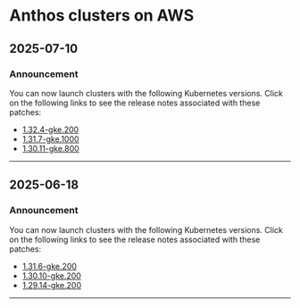 # Anthos clusters on AWS

## 2025-07-10

### Announcement

You can now launch clusters with the following Kubernetes versions. Click on the following links to see the release notes associated with these patches:

* [1.32.4-gke.200](https://cloud.google.com/kubernetes-engine/multi-cloud/docs/aws/reference/supported-versions#1324-gke200)
* [1.31.7-gke.1000](https://cloud.google.com/kubernetes-engine/multi-cloud/docs/aws/reference/supported-versions#1317-gke1000)
* [1.30.11-gke.800](https://cloud.google.com/kubernetes-engine/multi-cloud/docs/aws/reference/supported-versions#13011-gke800)

---
## 2025-06-18

### Announcement

You can now launch clusters with the following Kubernetes versions. Click on the following links to see the release notes associated with these patches:

* [1.31.6-gke.200](https://cloud.google.com/kubernetes-engine/multi-cloud/docs/aws/reference/supported-versions#1316-gke200)
* [1.30.10-gke.200](https://cloud.google.com/kubernetes-engine/multi-cloud/docs/aws/reference/supported-versions#13010-gke200)
* [1.29.14-gke.200](https://cloud.google.com/kubernetes-engine/multi-cloud/docs/aws/reference/supported-versions#12914-gke200)

---
